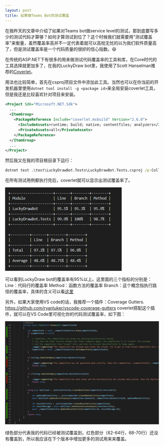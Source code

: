 ```yaml
---
layout: post
title: 如果做Teams Bot的测试覆盖
---
```


在我昨天的文章中介绍了如果对Teams bot做service level的测试，那到底要写多少的测试代码才算够？如何才算测试到位了？这个时候我们就需要用"测试覆盖率"来衡量，虽然覆盖率高并不一定代表着就可以高枕无忧的以为我们软件质量高了，但是测试覆盖率是一个代码质量的很好的信心指数。😄

在传统的ASP.NET下有很多的用来做测试代码覆盖率的工具和库，在Core时代的工具选择就更加多了，在我的LuckyDraw bot里，我使用了Scott Hanselman推荐的[Coverlet](https://www.hanselman.com/blog/NETCoreCodeCoverageAsAGlobalToolWithCoverlet.aspx)。

用法也比较简单，首先在csproj项目文件中添加此工具。当然也可以在你当前的开发机器里使用`dotnet tool install -g <package id>`来全局安装coverlet工具，但是我还是比较喜欢针对项目来安装。
``` xml
<Project Sdk="Microsoft.NET.Sdk">
  ...
  <ItemGroup>
    <PackageReference Include="coverlet.msbuild" Version="2.6.0">
      <IncludeAssets>runtime; build; native; contentfiles; analyzers</IncludeAssets>
      <PrivateAssets>all</PrivateAssets>
    </PackageReference>
  </ItemGroup>
  ...
</Project>
```

然后我又在我的项目根目录下运行：
``` cmd
dotnet test .\test\LuckyDrawBot.Tests\LuckyDrawBot.Tests.csproj /p:CollectCoverage=true /p:CoverletOutputFormat=lcov /p:CoverletOutput=.\lcov.info
```

在所有测试用例都执行完后，coverlet就可以显示出测试覆盖率了。

![Coverage](../images/post20190721/001.png)

可以看到LuckyDraw bot的覆盖率有95%以上。这里面的三个指标的分别是：
Line：代码行的覆盖率
Method：函数方法的覆盖率
Branch：这个概念指执行路径的覆盖率，具体的含义可以看[这里](https://www.tutorialspoint.com/software_testing_dictionary/branch_testing)

另外，如果大家使用VS code的话，我推荐一个插件：Coverage Gutters. https://github.com/ryanluker/vscode-coverage-gutters
coverlet搭配这个插件，就可以在VS Code里可视化你的代码测试覆盖率，如下图：

![CoverageGutters](../images/post20190721/002.png)

绿色部分代表我的代码已经被测试覆盖到，红色部分（62-64行，68-70行）还没有覆盖到，所以我应该在下个版本中增加更多的测试用来来覆盖。
